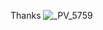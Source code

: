 Thanks
![_PV_5759](https://github.com/lohia123/Sign1/assets/62847377/3413fa70-0d9e-4e63-807c-ba1fc99ba8bd)
